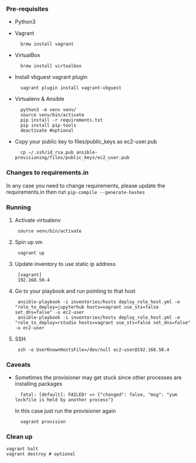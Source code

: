 ### Pre-requisites
* Python3

* Vagrant

        brew install vagrant
 
* VirtualBox

        brew install virtualbox

* Install vbguest vagrant plugin

		vagrant plugin install vagrant-vbguest

* Virtualenv & Ansible

        python3 -m venv venv/
        source venv/bin/activate
        pip install -r requirements.txt
        pip install pip-tools
        deactivate #optional
        
* Copy your public key to files/public_keys as ec2-user.pub

        cp ~/.ssh/id_rsa.pub ansible-provisioning/files/public_keys/ec2_user.pub
        
### Changes to requirements.in

In any case you need to change requirements, please update the requirements.in then run `pip-compile --generate-hashes`
### Running

1. Activate virtualenv

        source venv/bin/activate
    
1. Spin up vm

        vagrant up

2. Update inventory to use static ip address 

        [vagrant]
        192.168.50.4
        
3. Go to your playbook and run pointing to that host

        ansible-playbook -i inventories/hosts deploy_role_host.yml -e "role_to_deploy=jupyterhub hosts=vagrant use_sts=false set_dns=false" -u ec2-user
        ansible-playbook -i inventories/hosts deploy_role_host.yml -e "role_to_deploy=rstudio hosts=vagrant use_sts=false set_dns=false" -u ec2-user
        
4. SSH

        ssh -o UserKnownHostsFile=/dev/null ec2-user@192.168.50.4
            
### Caveats

* Sometimes the provisioner may get stuck since other processes are installing packages

        fatal: [default]: FAILED! => {"changed": false, "msg": "yum lockfile is held by another process"}
        
  In this case just run the provisioner again
  
        vagrant provision
        
### Clean up


    vagrant halt
    vagrant destroy # optional
